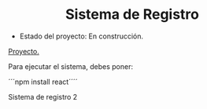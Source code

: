 <h1 align="Center"> Sistema de Registro</h1>

- Estado del proyecto: En construcción.

 [Proyecto.](https://github.com/user-attachments/assets/8146a906-548f-4fee-9961-d26aeddc7221)

Para ejecutar el sistema, debes poner:

´´´npm install react´´´´

Sistema de registro 2
